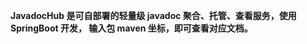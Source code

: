 
<body>

**JavadocHub 是可自部署的轻量级 javadoc 聚合、托管、查看服务，使用 SpringBoot 开发，
输入包 maven 坐标，即可查看对应文档。**

</body>
